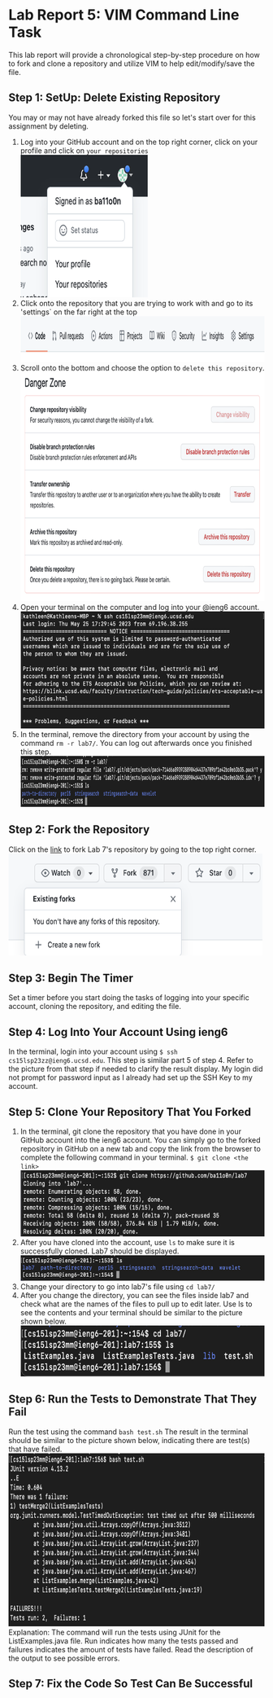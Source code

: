 # Lab Report 5: VIM Command Line Task 
This lab report will provide a chronological step-by-step procedure on how to fork and clone a repository and utilize VIM to help edit/modify/save the file. 

## Step 1: SetUp: Delete Existing Repository 
You may or may not have already forked this file so let's start over for this assignment by deleting. 
1. Log into your GitHub account and on the top right corner, click on your profile and click on `your repositories` <br /> <img src="step1_1.png" width="250" height="280"/>
2. Click onto the repository that you are trying to work with and go to its 'settings` on the far right at the top <br /> <img src="step1_2.png" width="800" height="90"/>
3. Scroll onto the bottom and choose the option to `delete this repository`.  <br /> <img src="step1_3.png" width="700" height="450"/>
4. Open your terminal on the computer and log into your @ieng6 account. <br /> <img src="step1_4.png" width="500" height="230"/>
5. In the terminal, remove the directory from your account by using the command `rm -r lab7/`. You can log out afterwards once you finished this step. <br /> <img src="Step1_5.png" width="800" height="100"/> 

## Step 2: Fork the Repository 
Click on the [link](https://github.com/ucsd-cse15l-s23/lab7) to fork Lab 7's repository by going to the top right corner. <br /> <img src="step2.png" width="500" height="200"/>

## Step 3: Begin The Timer
Set a timer before you start doing the tasks of logging into your specific account, cloning the repository, and editing the file. 

## Step 4: Log Into Your Account Using ieng6
In the terminal, login into your account using `$ ssh cs15lsp23zz@ieng6.ucsd.edu`. This step is similar part 5 of step 4. Refer to the picture from that step if needed to clarify the result display. My login did not prompt for password input as I already had set up the SSH Key to my account. 

## Step 5: Clone Your Repository That You Forked 
1. In the terminal, git clone the repository that you have done in your GitHub account into the ieng6 account. You can simply go to the forked repository in GitHub on a new tab and copy the link from the browser to complete the following command in your terminal. `$ git clone <the link>` <br /> <img src="step5_1.png" width="600" height="130"/> 
2. After you have cloned into the account, use `ls` to make sure it is successfully cloned. Lab7 should be displayed. <br /> <img src="step5_2.png" width="600" height="50"/> 
3. Change your directory to go into lab7's file using `cd lab7/`
4. After you change the directory, you can see the files inside lab7 and check what are the names of the files to pull up to edit later. Use ls to see the contents and your terminal should be similar to the picture shown below. <br /> <img src="step5_4.png" width="600" height="100"/>

## Step 6: Run the Tests to Demonstrate That They Fail
Run the test using the command `bash test.sh`
The result in the terminal should be similar to the picture shown below, indicating there are test(s) that have failed. <br /> <img src="step6.png" width="600" height="340"/> <br />
Explanation: The command will run the tests using JUnit for the ListExamples.java file. Run indicates how many the tests passed and failures indicates the amount of tests have failed. Read the description of the output to see possible errors. 

## Step 7: Fix the Code So Test Can Be Successful 


